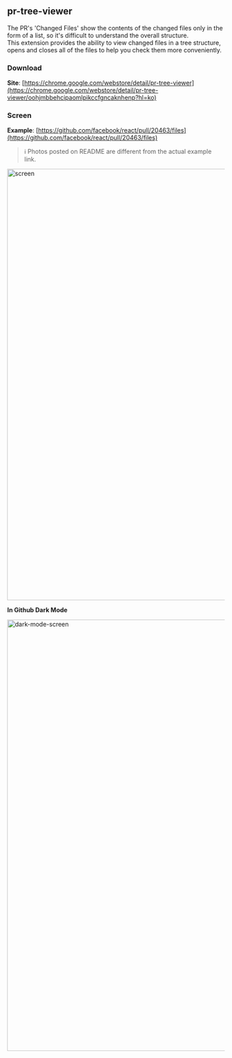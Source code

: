 ## pr-tree-viewer
The PR's 'Changed Files' show the contents of the changed files only in the form of a list, so it's difficult to understand the overall structure.<br>
This extension provides the ability to view changed files in a tree structure, opens and closes all of the files to help you check them more conveniently.

### Download
**Site**: [https://chrome.google.com/webstore/detail/pr-tree-viewer](https://chrome.google.com/webstore/detail/pr-tree-viewer/oohjmbbehcipaomlpikccfgncaknhenp?hl=ko)

### Screen
**Example**: [https://github.com/facebook/react/pull/20463/files](https://github.com/facebook/react/pull/20463/files)

> :information_source: Photos posted on README are different from the actual example link.

<img width="1000" alt="screen" src="https://user-images.githubusercontent.com/23455736/110234817-f137de80-7f6f-11eb-8c7a-dcfbf892c99a.png">

<br>

**In Github Dark Mode**

<img width="1000" alt="dark-mode-screen" src="https://user-images.githubusercontent.com/23455736/110913554-ab588d00-8358-11eb-9712-6294a406e87d.png">
